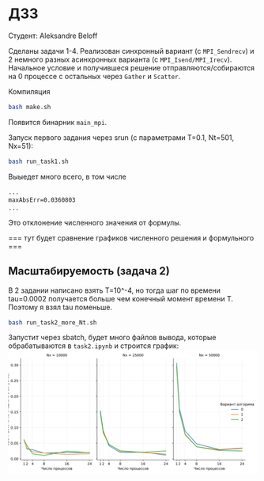 # ДЗ3
Студент: Aleksandre Beloff

Сделаны задачи 1-4. Реализован синхронный вариант (с `MPI_Sendrecv`) и 2 немного разных асинхронных варианта (с `MPI_Isend/MPI_Irecv`). Начальное условие и получившеся решение отправляются/собираются на 0 процессе с остальных через `Gather` и `Scatter`.

Компиляция
```bash
bash make.sh
```
Появится бинарник `main_mpi`.

Запуск первого задания через srun (с параметрами T=0.1, Nt=501, Nx=51):
```bash
bash run_task1.sh
```

Выыедет много всего, в том числе
```
...
maxAbsErr=0.0360803
...
```

Это отклонение численного значения от формулы.

=== тут будет сравнение графиков численного решения и формульного ===

## Масштабируемость (задача 2)


В 2 задании написано взять T=10^-4, но тогда шаг по времени tau=0.0002 получается больше чем конечный момент времени T. Поэтому я взял tau поменьше.

```bash
bash run_task2_more_Nt.sh
```

Запустит через sbatch, будет много файлов вывода, которые обрабатываются в `task2.ipynb` и строится график:
![Alt text](./task2.svg)

